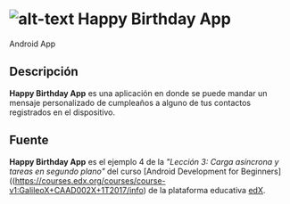 # ![alt-text][logo] Happy Birthday App

Android App

## Descripción

**Happy Birthday App** es una aplicación en donde se puede mandar un mensaje personalizado de cumpleaños a alguno de tus contactos registrados en el dispositivo.

## Fuente

**Happy Birthday App** es el ejemplo 4 de la _"Lección 3: Carga asíncrona y tareas en segundo plano"_ del curso [Android Development for Beginners]((https://courses.edx.org/courses/course-v1:GalileoX+CAAD002X+1T2017/info) de la plataforma educativa [edX](https://www.edx.org/).

[logo]: https://github.com/ShellCore/HappyBirthdayApp/raw/master/app/src/main/res/mipmap-mdpi/ic_launcher.png "Handler List Logo"